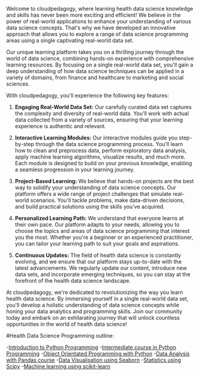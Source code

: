 Welcome to cloudpedagogy, where learning health data science knowledge and skills has never been more exciting and efficient! We believe in the power of real-world applications to enhance your understanding of various data science concepts. That's why we have developed an innovative approach that allows you to explore a range of data science programming areas using a single captivating real-world data set.

Our unique learning platform takes you on a thrilling journey through the world of data science, combining hands-on experience with comprehensive learning resources. By focusing on a single real-world data set, you'll gain a deep understanding of how data science techniques can be applied in a variety of domains, from finance and healthcare to marketing and social sciences.

With cloudpedagogy, you'll experience the following key features:

1. **Engaging Real-World Data Set:** Our carefully curated data set captures the complexity and diversity of real-world data. You'll work with actual data collected from a variety of sources, ensuring that your learning experience is authentic and relevant.

2. **Interactive Learning Modules:** Our interactive modules guide you step-by-step through the data science programming process. You'll learn how to clean and preprocess data, perform exploratory data analysis, apply machine learning algorithms, visualize results, and much more. Each module is designed to build on your previous knowledge, enabling a seamless progression in your learning journey.

3. **Project-Based Learning:** We believe that hands-on projects are the best way to solidify your understanding of data science concepts. Our platform offers a wide range of project challenges that simulate real-world scenarios. You'll tackle problems, make data-driven decisions, and build practical solutions using the skills you've acquired.

4. **Personalized Learning Path:** We understand that everyone learns at their own pace. Our platform adapts to your needs, allowing you to choose the topics and areas of data science programming that interest you the most. Whether you're a beginner or an experienced practitioner, you can tailor your learning path to suit your goals and aspirations.

5. **Continuous Updates:** The field of health data science is constantly evolving, and we ensure that our platform stays up-to-date with the latest advancements. We regularly update our content, introduce new data sets, and incorporate emerging techniques, so you can stay at the forefront of the health data science landscape.

At cloudpedagogy, we're dedicated to revolutionizing the way you learn health data science. By immersing yourself in a single real-world data set, you'll develop a holistic understanding of data science concepts while honing your data analytics and programming skills. Join our community today and embark on an exhilarating journey that will unlock countless opportunities in the world of health data science!

#Health Data Science Programming outline:

-[Introduction to Python Programming](https://github.com/cloudpedagogy/introduction-python/blob/main/README.md)
-[Intermediate course in Python Programming](https://github.com/cloudpedagogy/intermediate-python/blob/main/README.md)
-[Object Orientated Programming with Python](https://github.com/cloudpedagogy/object-oriented-python/blob/main/README.md)
-[Data Analysis with Pandas course](https://github.com/cloudpedagogy/data-analysis-python/blob/main/README.md)
-[Data Visualisation using Seaborn](https://github.com/cloudpedagogy/data-visualisation-python/blob/main/README.md)
-[Statistics using Scipy](https://github.com/cloudpedagogy/statistics-python/blob/main/README.md)
-[Machine learning using scikit-learn](https://github.com/cloudpedagogy/machine-learning-python/blob/main/README.md)

